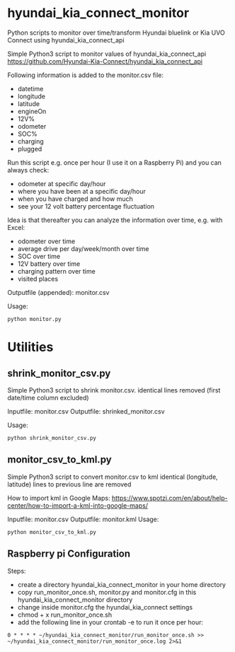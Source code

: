 # hyundai_kia_connect_monitor
Python scripts to monitor over time/transform Hyundai bluelink or Kia UVO Connect using hyundai_kia_connect_api

Simple Python3 script to monitor values of hyundai_kia_connect_api
https://github.com/Hyundai-Kia-Connect/hyundai_kia_connect_api

Following information is added to the monitor.csv file:
- datetime
- longitude
- latitude
- engineOn
- 12V%
- odometer
- SOC%
- charging
- plugged

Run this script e.g. once per hour (I use it on a Raspberry Pi)
and you can always check:
- odometer at specific day/hour
- where you have been at a specific day/hour
- when you have charged and how much
- see your 12 volt battery percentage fluctuation

Idea is that thereafter you can analyze the information over time,
e.g. with Excel:
- odometer over time
- average drive per day/week/month over time
- SOC over time
- 12V battery over time
- charging pattern over time
- visited places

Outputfile (appended): monitor.csv

Usage:
```
python monitor.py
```

# Utilities
## shrink_monitor_csv.py
Simple Python3 script to shrink monitor.csv.
identical lines removed (first date/time column excluded)

Inputfile: monitor.csv
Outputfile: shrinked_monitor.csv

Usage: 
```
python shrink_monitor_csv.py
```

## monitor_csv_to_kml.py
Simple Python3 script to convert monitor.csv to kml
identical (longitude, latitude) lines to previous line are removed

How to import kml in Google Maps:
https://www.spotzi.com/en/about/help-center/how-to-import-a-kml-into-google-maps/

Inputfile: monitor.csv
Outputfile: monitor.kml
Usage: 
```
python monitor_csv_to_kml.py
```

## Raspberry pi Configuration
Steps:
* create a directory hyundai_kia_connect_monitor in your home directory
* copy run_monitor_once.sh, monitor.py and monitor.cfg in this hyundai_kia_connect_monitor directory
* change inside monitor.cfg the hyundai_kia_connect settings
* chmod + x run_monitor_once.sh
* add the following line in your crontab -e to run it once per hour:

```
0 * * * * ~/hyundai_kia_connect_monitor/run_monitor_once.sh >> ~/hyundai_kia_connect_monitor/run_monitor_once.log 2>&1
```